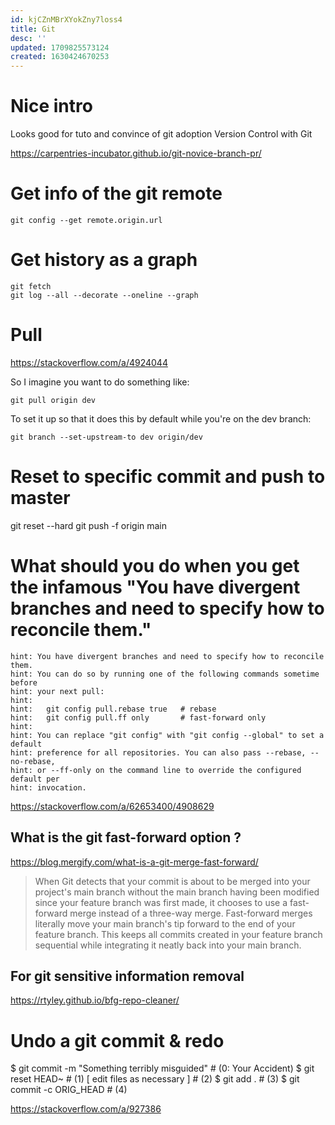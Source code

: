 ```yaml
---
id: kjCZnMBrXYokZny7loss4
title: Git
desc: ''
updated: 1709825573124
created: 1630424670253
---
```



# Nice intro

Looks good for tuto and convince of git adoption Version Control with Git

https://carpentries-incubator.github.io/git-novice-branch-pr/
# Get info of the git remote

`git config --get remote.origin.url`

# Get history as a graph

```
git fetch
git log --all --decorate --oneline --graph
```


# Pull

https://stackoverflow.com/a/4924044

So I imagine you want to do something like:

`git pull origin dev`

To set it up so that it does this by default while you're on the dev branch:

`git branch --set-upstream-to dev origin/dev`


# Reset to specific commit and push to master 

 git reset --hard <commit-hash>
 git push -f origin main
 

# What should you do when you get the infamous "You have divergent branches and need to specify how to reconcile them."

```
hint: You have divergent branches and need to specify how to reconcile them.
hint: You can do so by running one of the following commands sometime before
hint: your next pull:
hint: 
hint:   git config pull.rebase true   # rebase
hint:   git config pull.ff only       # fast-forward only
hint: 
hint: You can replace "git config" with "git config --global" to set a default
hint: preference for all repositories. You can also pass --rebase, --no-rebase,
hint: or --ff-only on the command line to override the configured default per
hint: invocation.
```

https://stackoverflow.com/a/62653400/4908629


## What is the git fast-forward option ?
https://blog.mergify.com/what-is-a-git-merge-fast-forward/

> When Git detects that your commit is about to be merged into your project's main branch without the main branch having been modified since your feature branch was first made, it chooses to use a fast-forward merge instead of a three-way merge. Fast-forward merges literally move your main branch's tip forward to the end of your feature branch. This keeps all commits created in your feature branch sequential while integrating it neatly back into your main branch.
> 
> 

## For git sensitive information removal

https://rtyley.github.io/bfg-repo-cleaner/


# Undo a git commit & redo  

$ git commit -m "Something terribly misguided" # (0: Your Accident)
$ git reset HEAD~                              # (1)
[ edit files as necessary ]                    # (2)
$ git add .                                    # (3)
$ git commit -c ORIG_HEAD                      # (4)

https://stackoverflow.com/a/927386



